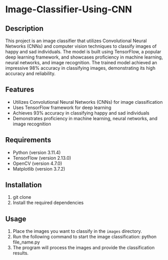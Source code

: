 # Image-Classifier-Using-CNN

## Description
This project is an image classifier that utilizes Convolutional Neural Networks (CNNs) and computer vision techniques to classify images of happy and sad individuals. The model is built using TensorFlow, a popular deep learning framework, and showcases proficiency in machine learning, neural networks, and image recognition.
The trained model achieved an impressive 98% accuracy in classifying images, demonstrating its high accuracy and reliability.

## Features
- Utilizes Convolutional Neural Networks (CNNs) for image classification
- Uses TensorFlow framework for deep learning
- Achieves 93% accuracy in classifying happy and sad individuals
- Demonstrates proficiency in machine learning, neural networks, and image recognition

## Requirements
- Python (version 3.11.4)
- TensorFlow (version 2.13.0)
- OpenCV (version 4.7.0)
- Matplotlib (version 3.7.2)

## Installation
1. git clone
2. Install the required dependencies

## Usage
1. Place the images you want to classify in the `images` directory.
2. Run the following command to start the image classification: python file_name.py
3. The program will process the images and provide the classification results.


